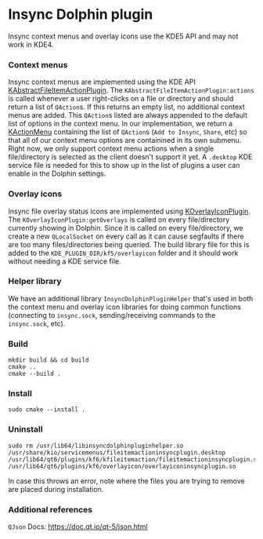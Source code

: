 # Insync Dolphin plugin

Insync context menus and overlay icons use the KDE5 API and may not work in KDE4.

### Context menus
Insync context menus are implemented using the KDE API [KAbstractFileItemActionPlugin]. The `KAbstractFileItemActionPlugin:actions` is called whenever a user right-clicks on a file or directory and should return a list of `QAction`s. If this returns an empty list, no additional context menus are added. This `QAction`s listed are always appended to the default list of options in the context menu. In our implementation, we return a [KActionMenu] containing the list of `QAction`s (`Add to Insync`, `Share`, etc) so that all of our context menu options are containined in its own submenu. Right now, we only support context menu actions when a single file/directory is selected as the client doesn't support it yet. A `.desktop` KDE service file is needed for this to show up in the list of plugins a user can enable in the Dolphin settings.


### Overlay icons
Insync file overlay status icons are implemented using [KOverlayIconPlugin]. The `KOverlayIconPlugin:getOverlays` is called on every file/directory currently showing in Dolphin. Since it is called on every file/directory, we create a new `QLocalSocket` on every call as it can cause segfaults if there are too many files/directories being queried. The build library file for this is added to the `KDE_PLUGIN_DIR/kf5/overlayicon` folder and it should work without needing a KDE service file.


### Helper library
We have an additional library `InsyncDolphinPluginHelper` that's used in both the context menu and overlay icon libraries for doing common functions (connecting to `insync.sock`, sending/receiving commands to the `insync.sock`, etc).


### Build
```
mkdir build && cd build
cmake ..
cmake --build .
```
### Install

```
sudo cmake --install .
```
### Uninstall
```
sudo rm /usr/lib64/libinsyncdolphinpluginhelper.so /usr/share/kio/servicemenus/fileitemactioninsyncplugin.desktop /usr/lib64/qt6/plugins/kf6/kfileitemaction/fileitemactioninsyncplugin.so /usr/lib64/qt6/plugins/kf6/overlayicon/overlayiconinsyncplugin.so
```
In case this throws an error, note where the files you are trying to remove are placed during installation.

### Additional references
`QJson` Docs: https://doc.qt.io/qt-5/json.html


[KAbstractFileItemActionPlugin]: https://api.kde.org/frameworks/kio/html/classKAbstractFileItemActionPlugin.html
[KActionMenu]: https://api.kde.org/frameworks/kwidgetsaddons/html/classKActionMenu.html
[KOverlayIconPlugin]: https://api.kde.org/frameworks/kio/html/classKOverlayIconPlugin.html
